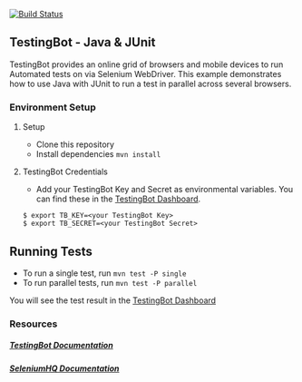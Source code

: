 [![Build Status](https://travis-ci.org/testingbot/java-junit-example.svg?branch=master)](https://travis-ci.org/testingbot/java-junit-example)

## TestingBot - Java & JUnit

TestingBot provides an online grid of browsers and mobile devices to run Automated tests on via Selenium WebDriver.
This example demonstrates how to use Java with JUnit to run a test in parallel across several browsers.

### Environment Setup

1. Setup
	* Clone this repository
	* Install dependencies `mvn install`

2. TestingBot Credentials
    * Add your TestingBot Key and Secret as environmental variables. You can find these in the [TestingBot Dashboard](https://testingbot.com/members/).
    ```
    $ export TB_KEY=<your TestingBot Key>
    $ export TB_SECRET=<your TestingBot Secret>
    ```

## Running Tests
* To run a single test, run `mvn test -P single`
* To run parallel tests, run `mvn test -P parallel`

You will see the test result in the [TestingBot Dashboard](https://testingbot.com/members/)

### Resources
##### [TestingBot Documentation](https://testingbot.com/support/getting-started/junit.html)

##### [SeleniumHQ Documentation](http://www.seleniumhq.org/docs/)